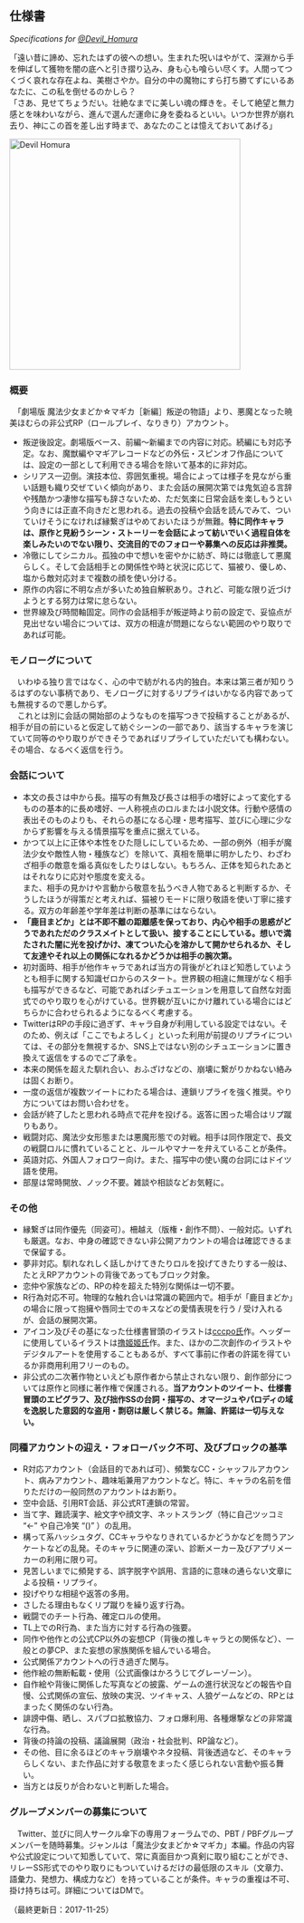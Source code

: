 ## 仕様書

*Specifications for [@Devil_Homura](https://twitter.com/Devil_Homura)*

「遠い昔に諦め、忘れたはずの彼への想い。生まれた呪いはやがて、深淵から手を伸ばして獲物を闇の底へと引き摺り込み、身も心も喰らい尽くす。人間ってつくづく哀れな存在よね、美樹さやか。自分の中の魔物にすら打ち勝てずにいるあなたに、この私を倒せるのかしら？  
「さあ、見せてちょうだい。壮絶なまでに美しい魂の輝きを。そして絶望と無力感とを味わいながら、進んで選んだ運命に身を委ねるといい。いつか世界が崩れ去り、神にこの首を差し出す時まで、あなたのことは憶えておいてあげる」

<img src="https://rp.zweivogel.org/images/Homu_by_cccpo_resized.png" alt="Devil Homura" width="408" />

### 概要

　「劇場版 魔法少女まどか☆マギカ［新編］叛逆の物語」より、悪魔となった暁美ほむらの非公式RP（ロールプレイ、なりきり）アカウント。

* 叛逆後設定。劇場版ベース、前編〜新編までの内容に対応。続編にも対応予定。なお、魔獣編やマギアレコードなどの外伝・スピンオフ作品については、設定の一部として利用できる場合を除いて基本的に非対応。
* シリアス一辺倒。演技本位、雰囲気重視。場合によっては様子を見ながら重い話題も織り交ぜていく傾向があり、また会話の展開次第では鬼気迫る言辞や残酷かつ凄惨な描写も辞さないため、ただ気楽に日常会話を楽しもうという向きには正直不向きだと思われる。過去の投稿や会話を読んでみて、ついていけそうになければ縁繋ぎはやめておいたほうが無難。**特に同作キャラは、原作と見紛うシーン・ストーリーを会話によって紡いでいく過程自体を楽しみたいのでない限り、交流目的でのフォローや募集への反応は非推奨。**
* 冷徹にしてシニカル。孤独の中で想いを密やかに紡ぎ、時には徹底して悪魔らしく。そして会話相手との関係性や時と状況に応じて、猫被り、優しめ、塩から敵対応対まで複数の顔を使い分ける。
* 原作の内容に不明な点が多いため独自解釈あり。されど、可能な限り近づけようとする努力は常に怠らない。
* 世界線及び時間軸固定。同作の会話相手が叛逆時より前の設定で、妥協点が見出せない場合については、双方の相違が問題にならない範囲のやり取りであれば可能。

### モノローグについて

　いわゆる独り言ではなく、心の中で紡がれる内的独白。本来は第三者が知りうるはずのない事柄であり、モノローグに対するリプライはいかなる内容であっても無視するので悪しからず。  
　これとは別に会話の開始部のようなものを描写つきで投稿することがあるが、相手が目の前にいると仮定して紡ぐシーンの一部であり、該当するキャラを演じていて同等のやり取りができそうであればリプライしていただいても構わない。その場合、なるべく返信を行う。

### 会話について

* 本文の長さは中から長。描写の有無及び長さは相手の嗜好によって変化するものの基本的に長め嗜好、一人称視点のロルまたは小説文体。行動や感情の表出そのものよりも、それらの基になる心理・思考描写、並びに心理に少なからず影響を与える情景描写を重点に据えている。
* かつて以上に正体や本性をひた隠しにしているため、一部の例外（相手が魔法少女や敵性人物・種族など）を除いて、真相を簡単に明かしたり、わざわざ相手の敵意を煽る真似をしたりはしない。もちろん、正体を知られたあとはそれなりに応対や態度を変える。  
また、相手の見かけや言動から敬意を払うべき人物であると判断するか、そうしたほうが得策だと考えれば、猫被りモードに限り敬語を使い丁寧に接する。双方の年齢差や学年差は判断の基準にはならない。
* **「鹿目まどか」とは不即不離の距離感を保っており、内心や相手の思惑がどうであれただのクラスメイトとして扱い、接することにしている。想いで満たされた闇に光を投げかけ、凍てついた心を溶かして開かせられるか、そして友達やそれ以上の関係になれるかどうかは相手の腕次第。**
* 初対面時、相手が他作キャラであれば当方の背後がどれほど知悉していようとも相手に関する知識ゼロからのスタート。世界観の相違に無理がなく相手も描写ができるなど、可能であればシチュエーションを用意して自然な対面式でのやり取りを心がけている。世界観が互いにかけ離れている場合にはどちらかに合わせられるようになるべく考慮する。
* TwitterはRPの手段に過ぎず、キャラ自身が利用している設定ではない。そのため、例えば「ここでもよろしく」といった利用が前提のリプライについては、その部分を無視するか、SNS上ではない別のシチュエーションに置き換えて返信をするのでご了承を。
* 本来の関係を超えた馴れ合い、おふざけなどの、崩壊に繋がりかねない絡みは固くお断り。
* 一度の返信が複数ツイートにわたる場合は、連鎖リプライを強く推奨。やり方についてはお問い合わせを。
* 会話が終了したと思われる時点で花弁を投げる。返答に困った場合はリプ蹴りもあり。
* 戦闘対応、魔法少女形態または悪魔形態での対戦。相手は同作限定で、長文の戦闘ロルに慣れていることと、ルールやマナーを弁えていることが条件。
* 英語対応、外国人フォロワー向け。また、描写中の使い魔の台詞にはドイツ語を使用。
* 部屋は常時開放、ノック不要。雑談や相談などお気軽に。

### その他

* 縁繋ぎは同作優先（同姿可）。柵越え（版権・創作不問）、一般対応。いずれも厳選。なお、中身の確認できない非公開アカウントの場合は確認できるまで保留する。
* 夢非対応。馴れなれしく話しかけてきたりロルを投げてきたりする一般は、たとえRPアカウントの背後であってもブロック対象。
* 恋仲や家族などの、RPの枠を超えた特別な関係は一切不要。
* R行為対応不可。物理的な触れ合いは常識の範囲内で。相手が「鹿目まどか」の場合に限って抱擁や唇同士でのキスなどの愛情表現を行う / 受け入れるが、会話の展開次第。
* アイコン及びその基になった仕様書冒頭のイラストは[cccpo氏](https://www.pixiv.net/member.php?id=667829)作。ヘッダーに使用しているイラストは[撸姬姬氏](https://touch.pixiv.net/member.php?id=3392979)作。また、ほかの二次創作のイラストやデジタルアートを使用することもあるが、すべて事前に作者の許諾を得ているか非商用利用フリーのもの。
* 非公式の二次著作物といえども原作者から禁止されない限り、創作部分については原作と同様に著作権で保護される。**当アカウントのツイート、仕様書冒頭のエピグラフ、及び拙作SSの台詞・描写の、オマージュやパロディの域を逸脱した意図的な盗用・剽窃は厳しく禁じる。無論、許諾は一切与えない。**

### 同種アカウントの迎え・フォローバック不可、及びブロックの基準

* R対応アカウント（会話目的であれば可）、頻繁なCC・シャッフルアカウント、病みアカウント、趣味垢兼用アカウントなど。特に、キャラの名前を借りただけの一般同然のアカウントはお断り。
* 空中会話、引用RT会話、非公式RT連鎖の常習。
* 当て字、難読漢字、絵文字や顔文字、ネットスラング（特に自己ツッコミ “←” や自己冷笑 “()” ）の乱用。
* 構って系ハッシュタグ、CCキャラやなりきれているかどうかなどを問うアンケートなどの乱発。そのキャラに関連の深い、診断メーカー及びアプリメーカーの利用に限り可。
* 見苦しいまでに頻発する、誤字脱字や誤用、言語的に意味の通らない文章による投稿・リプライ。
* 投げやりな相槌や返答の多用。
* さしたる理由もなくリプ蹴りを繰り返す行為。
* 戦闘でのチート行為、確定ロルの使用。
* TL上でのR行為、また当方に対する行為の強要。
* 同作や他作との公式CP以外の妄想CP（背後の推しキャラとの関係など）、一般との夢CP、また妄想の家族関係を組んでいる場合。
* 公式関係アカウントへの行き過ぎた関与。
* 他作絵の無断転載・使用（公式画像はかろうじてグレーゾーン）。
* 自作絵や背後に関係した写真などの披露、ゲームの進行状況などの報告や自慢、公式関係の宣伝、放映の実況、ツイキャス、人狼ゲームなどの、RPとはまったく関係のない行為。
* 誹謗中傷、晒し、スパブロ拡散協力、フォロ爆利用、各種爆撃などの非常識な行為。
* 背後の持論の投稿、議論展開（政治・社会批判、RP論など）。
* その他、目に余るほどのキャラ崩壊やネタ投稿、背後透過など、そのキャラらしくない、また作品に対する敬意をまったく感じられない言動や振る舞い。
* 当方とは反りが合わないと判断した場合。

### グループメンバーの募集について

　Twitter、並びに同人サークル傘下の専用フォーラムでの、PBT / PBFグループメンバーを随時募集。ジャンルは「魔法少女まどか☆マギカ」本編。作品の内容や公式設定について知悉していて、常に真面目かつ真剣に取り組むことができ、リレーSS形式でのやり取りにもついていけるだけの最低限のスキル（文章力、語彙力、発想力、構成力など）を持っていることが条件。キャラの重複は不可、掛け持ちは可。詳細についてはDMで。

（最終更新日：2017-11-25）
